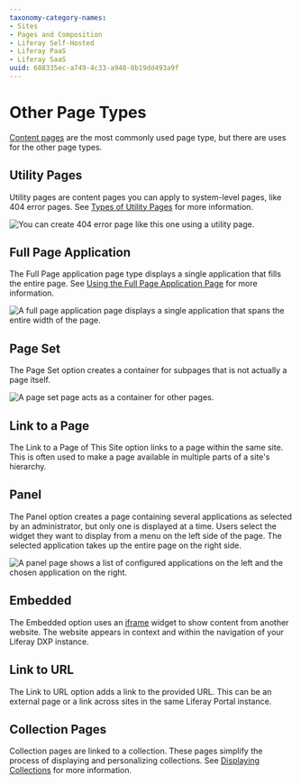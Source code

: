 ```yaml
---
taxonomy-category-names:
- Sites
- Pages and Composition
- Liferay Self-Hosted
- Liferay PaaS
- Liferay SaaS
uuid: 688335ec-a749-4c33-a940-0b19dd493a9f
---
```

# Other Page Types

[Content pages](../using-content-pages.md) are the most commonly used page type, but there are uses for the other page types.

## Utility Pages

Utility pages are content pages you can apply to system-level pages, like 404 error pages. See [Types of Utility Pages](./types-of-utility-pages.md) for more information.

![You can create 404 error page like this one using a utility page.](./other-page-types/images/01.png)

## Full Page Application

The Full Page application page type displays a single application that fills the entire page. See [Using the Full Page Application Page](../adding-pages/using-the-full-page-application-page-type.md) for more information.

![A full page application page displays a single application that spans the entire width of the page.](./other-page-types/images/02.png)

## Page Set

The Page Set option creates a container for subpages that is not actually a page itself.

![A page set page acts as a container for other pages.](./other-page-types/images/03.png)

## Link to a Page

The Link to a Page of This Site option links to a page within the same site. This is often used to make a page available in multiple parts of a site's hierarchy.

## Panel

The Panel option creates a page containing several applications as selected by an administrator, but only one is displayed at a time. Users select the widget they want to display from a menu on the left side of the page. The selected application takes up the entire page on the right side.

![A panel page shows a list of configured applications on the left and the chosen application on the right.](./other-page-types/images/04.png)

## Embedded

The Embedded option uses an [iframe](../../displaying-content/additional-content-display-options/using-the-iframe-widget.md) widget to show content from another website. The website appears in context and within the navigation of your Liferay DXP instance.

## Link to URL

The Link to URL option adds a link to the provided URL. This can be an external page or a link across sites in the same Liferay Portal instance.

## Collection Pages

Collection pages are linked to a collection. These pages simplify the process of displaying and personalizing collections. See [Displaying Collections](../../../site-building/displaying-content/collections-and-collection-pages.md#displaying-collections) for more information.